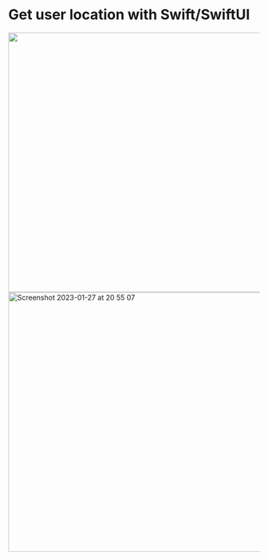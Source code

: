 # Get user location with Swift/SwiftUI
<div>
<img width="520" src="https://user-images.githubusercontent.com/42000136/215229719-9f96e1ed-9f43-4ed3-9c24-1ae787d604c7.png">

<img width="520" alt="Screenshot 2023-01-27 at 20 55 07" src="https://user-images.githubusercontent.com/42000136/215229726-71fd741c-05fe-491e-be2f-5110e09ea53f.png">
</div>

